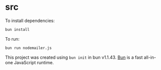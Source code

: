 # src

To install dependencies:

```bash
bun install
```

To run:

```bash
bun run nodemailer.js
```

This project was created using `bun init` in bun v1.1.43. [Bun](https://bun.sh) is a fast all-in-one JavaScript runtime.
